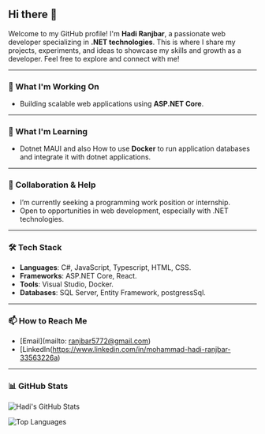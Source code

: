 ## Hi there 👋
Welcome to my GitHub profile! I'm **Hadi Ranjbar**, a passionate web developer specializing in **.NET technologies**. This is where I share my projects, experiments, and ideas to showcase my skills and growth as a developer. Feel free to explore and connect with me!

---

### 🔭 What I'm Working On
- Building scalable web applications using **ASP.NET Core**.

---

### 🌱 What I'm Learning
- Dotnet MAUI and also How to use **Docker** to run application databases and integrate it with dotnet applications.

---

### 🤝 Collaboration & Help
- I’m currently seeking a programming work position or internship.
- Open to opportunities in web development, especially with .NET technologies.
---

### 🛠️ Tech Stack
- **Languages**: C#, JavaScript, Typescript, HTML, CSS.
- **Frameworks**: ASP.NET Core, React.
- **Tools**: Visual Studio, Docker.
- **Databases**: SQL Server, Entity Framework, postgressSql.

---

### 📫 How to Reach Me
- [Email](mailto: ranjbar5772@gmail.com)
- [LinkedIn(https://www.linkedin.com/in/mohammad-hadi-ranjbar-33563226a)

---

### 📊 GitHub Stats
![Hadi's GitHub Stats](https://github-readme-stats.vercel.app/api?username=hadiranjbar80&show_icons=true&theme=radical)

![Top Languages](https://github-readme-stats.vercel.app/api/top-langs/?username=hadiranjbar80&layout=compact&theme=radical)